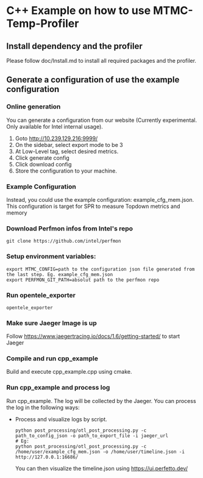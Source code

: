 # C++ Example on how to use MTMC-Temp-Profiler

## Install dependency and the profiler
Please follow doc/Install.md to install all required packages and the profiler.

## Generate a configuration of use the example configuration

### Online generation
You can generate a configuration from our website (Currently experimental. Only available for Intel internal usage).

1. Goto http://10.239.129.216:9999/
2. On the sidebar, select export mode to be 3
3. At Low-Level tag, select desired metrics.
4. Click generate config
5. Click download config
6. Store the configuration to your machine.

### Example Configuration
Instead, you could use the example configuration: example_cfg_mem.json. This configuration is target for SPR to measure Topdown metrics and memory

### Download Perfmon infos from Intel's repo
````
git clone https://github.com/intel/perfmon
````

### Setup environment variables:

````
export MTMC_CONFIG=path to the configuration json file generated from the last step. Eg. example_cfg_mem.json
export PERFMON_GIT_PATH=absolut path to the perfmon repo
````

### Run opentele_exporter

````
opentele_exporter
````

### Make sure Jaeger Image is up

Follow https://www.jaegertracing.io/docs/1.6/getting-started/ to start Jaeger

### Compile and run cpp_example

Build and execute cpp_example.cpp using cmake.

### Run cpp_example and process log

Run cpp_example. The log will be collected by the Jaeger. You can process the log in the following ways:

- Process and visualize logs by script.
  ````
  python post_processing/otl_post_processing.py -c path_to_config_json -o path_to_export_file -i jaeger_url
  # Eg:
  python post_processing/otl_post_processing.py -c /home/user/example_cfg_mem.json -o /home/user/timeline.json -i http://127.0.0.1:16686/
  ````
  You can then visualize the timeline.json using https://ui.perfetto.dev/